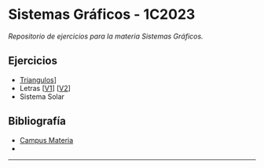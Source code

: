 # Sistemas Gráficos  - 1C2023

<em>Repositorio de ejercicios para la materia Sistemas Gráficos.</em>

## Ejercicios 

- <a href="https://github.com/gabokatta/sistemas-graficos/blob/main/ejercicios/triangulos/triangulos.html">Triangulos</a>]
- Letras [<a href="https://github.com/gabokatta/sistemas-graficos/blob/main/ejercicios/letras/ejercicio1.html">V1</a>] [<a href="https://github.com/gabokatta/sistemas-graficos/blob/main/ejercicios/letras/ejercicio2.html">V2</a>]
- Sistema Solar

## Bibliografía

- <a href="https://campusgrado.fi.uba.ar/mod/page/view.php?id=74448"> Campus Materia </a>
- 
---

